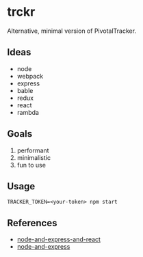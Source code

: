 # trckr

Alternative, minimal version of PivotalTracker.

## Ideas

* node
* webpack
* express
* bable
* redux
* react
* rambda

## Goals

1. performant
2. minimalistic
3. fun to use

## Usage

```
TRACKER_TOKEN=<your-token> npm start
```

## References

* [node-and-express-and-react](http://blog.yld.io/2015/06/10/getting-started-with-react-and-node-js/)
* [node-and-express](http://shapeshed.com/creating-a-basic-site-with-node-and-express/)

